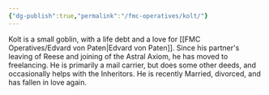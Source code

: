```yaml
---
{"dg-publish":true,"permalink":"/fmc-operatives/kolt/"}
---
```


Kolt is a small goblin, with a life debt and a love for [[FMC Operatives/Edvard von Paten\|Edvard von Paten]]. Since his partner's leaving of Reese and joining of the Astral Axiom, he has moved to freelancing. He is primarily a mail carrier, but does some other deeds, and occasionally helps with the Inheritors. He is recently Married, divorced, and has fallen in love again.
